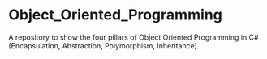 # Object_Oriented_Programming
A repository to show the four pillars of Object Oriented Programming in C# (Encapsulation, Abstraction, Polymorphism, Inheritance).  
